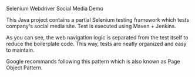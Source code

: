 Selenium Webdriver Social Media Demo

This Java project contains a partial Selenium testing framework which tests company's social media site.
Test is executed using Maven + Jenkins.

As you can see, the web navigation logic is separated from the test itself to reduce the boilerplate code.
This way, tests are neatly organized and easy to maintain.

Google recommands following this pattern which is also known as Page Object Pattern.
